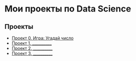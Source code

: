 # Мои проекты по Data Science

## Проекты

* [Проект 0. Игра: Угадай число](https://github.com/agabaevroman/data_science/blob/main/guessing_game.py)
* [Проект 1. __________](____)
* [Проект 2. __________](____)
* [Проект 3. __________](____)
